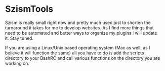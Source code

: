# SzismTools
Szism is really small right now and pretty much used just to shorten the turnaround it takes for me to develop websites. As I
find more things that need to be automated and better ways to organize my plugins I will update it. Stay tuned.

If you are using a Linux/Unix based operating system (Mac as well, as I believe it will function the same) all
you have to do is add the scripts directory to your BashRC and call various functions on the directory you 
are working on.
